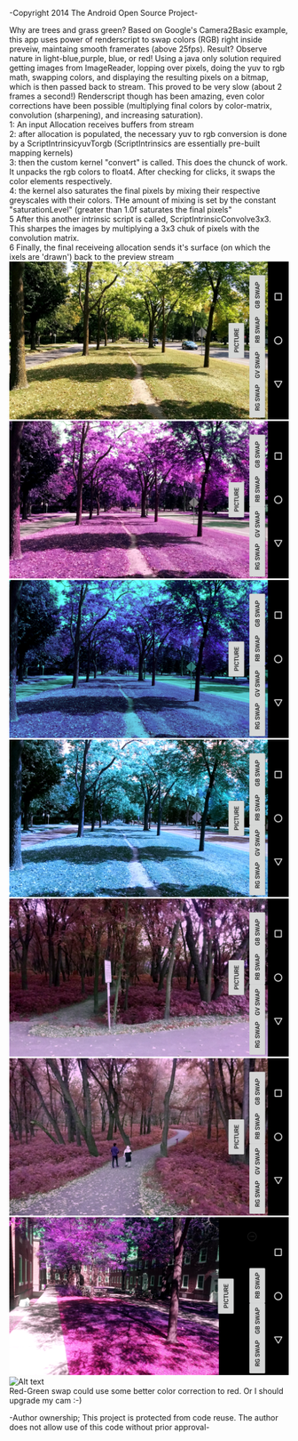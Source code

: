 -Copyright 2014 The Android Open Source Project-

Why are trees and grass green? Based on Google's Camera2Basic example, this app uses power of renderscript to swap colors (RGB) right inside preveiw, maintaing smooth framerates (above 25fps). Result? Observe nature in light-blue,purple, blue, or red!
Using a java only solution required getting images from ImageReader, lopping over pixels, doing the yuv to rgb math, swapping colors, and displaying the resulting pixels on a bitmap, which is then passed back to stream. This proved to be very slow (about 2 frames a second!) Renderscript though has been amazing, even color corrections have been possible (multiplying final colors by color-matrix, convolution (sharpening), and increasing saturation). <br />
1: An input Allocation receives buffers from stream<br />
2: after allocation is populated, the necessary yuv to rgb conversion is done by a ScriptIntrinsicyuvTorgb (ScriptIntrinsics are essentially pre-built mapping kernels) <br />
3: then the custom kernel "convert" is called. This does the chunck of work. It unpacks the rgb colors to float4. After checking for clicks, it swaps the color elements respectively.  <br />
4: the kernel also saturates the final pixels by mixing their respective greyscales with their colors. THe amount of mixing is set by the constant "saturationLevel" (greater than 1.0f saturates the final pixels"<br />
5 After this another intrinsic script is called, ScriptIntrinsicConvolve3x3. This sharpes the images by multiplying a 3x3 chuk of pixels with the convolution matrix.<br />
6 Finally, the final receiveing allocation sends it's surface (on which the ixels are 'drawn') back to the preview stream<br />
![Alt text](/screenshots/6.png?raw=true "Optional Title")
![Alt text](/screenshots/7.png?raw=true "Optional Title")
![Alt text](/screenshots/8.png?raw=true "Optional Title")
![Alt text](/screenshots/12.png?raw=true "Optional Title")
![Alt text](/screenshots/11.png?raw=true "Optional Title")
![Alt text](/screenshots/14.png?raw=true "Optional Title")
![Alt text](/screenshots/13.png?raw=true "Optional Title")
![Alt text](/screenshots/9.png?raw=true "Optional Title")
<br />
Red-Green swap could use some better color correction to red. Or I should upgrade my cam :-)


-Author ownership; This project is protected from code reuse. The author does not allow use of this code without prior approval-
